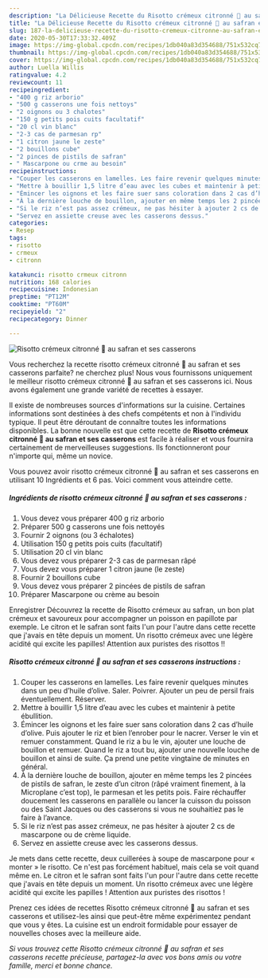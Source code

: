 ```yaml
---
description: "La Délicieuse Recette du Risotto crémeux citronné 🍋 au safran et ses casserons"
title: "La Délicieuse Recette du Risotto crémeux citronné 🍋 au safran et ses casserons"
slug: 187-la-delicieuse-recette-du-risotto-cremeux-citronne-au-safran-et-ses-casserons
date: 2020-05-30T17:33:32.409Z
image: https://img-global.cpcdn.com/recipes/1db040a83d354688/751x532cq70/risotto-cremeux-citronne-🍋-au-safran-et-ses-casserons-photo-principale-de-la-recette.jpg
thumbnail: https://img-global.cpcdn.com/recipes/1db040a83d354688/751x532cq70/risotto-cremeux-citronne-🍋-au-safran-et-ses-casserons-photo-principale-de-la-recette.jpg
cover: https://img-global.cpcdn.com/recipes/1db040a83d354688/751x532cq70/risotto-cremeux-citronne-🍋-au-safran-et-ses-casserons-photo-principale-de-la-recette.jpg
author: Luella Willis
ratingvalue: 4.2
reviewcount: 11
recipeingredient:
- "400 g riz arborio"
- "500 g casserons une fois nettoys"
- "2 oignons ou 3 chalotes"
- "150 g petits pois cuits facultatif"
- "20 cl vin blanc"
- "2-3 cas de parmesan rp"
- "1 citron jaune le zeste"
- "2 bouillons cube"
- "2 pinces de pistils de safran"
- " Mascarpone ou crme au besoin"
recipeinstructions:
- "Couper les casserons en lamelles. Les faire revenir quelques minutes dans un peu d’huile d’olive. Saler. Poivrer. Ajouter un peu de persil frais éventuellement. Réserver."
- "Mettre à bouillir 1,5 litre d’eau avec les cubes et maintenir à petite ébullition."
- "Émincer les oignons et les faire suer sans coloration dans 2 cas d’huile d’olive. Puis ajouter le riz et bien l’enrober pour le nacrer. Verser le vin et remuer constamment. Quand le riz a bu le vin, ajouter une louche de bouillon et remuer. Quand le riz a tout bu, ajouter une nouvelle louche de bouillon et ainsi de suite. Ça prend une petite vingtaine de minutes en général."
- "À la dernière louche de bouillon, ajouter en même temps les 2 pincées de pistils de safran, le zeste d’un citron (râpé vraiment finement, à la Microplane c’est top), le parmesan et les petits pois. Faire réchauffer doucement les casserons en parallèle ou lancer la cuisson du poisson ou des Saint Jacques ou des casserons si vous ne souhaitiez pas le faire à l’avance."
- "Si le riz n’est pas assez crémeux, ne pas hésiter à ajouter 2 cs de mascarpone ou de crème liquide."
- "Servez en assiette creuse avec les casserons dessus."
categories:
- Resep
tags:
- risotto
- crmeux
- citronn

katakunci: risotto crmeux citronn 
nutrition: 168 calories
recipecuisine: Indonesian
preptime: "PT12M"
cooktime: "PT60M"
recipeyield: "2"
recipecategory: Dinner

---
```



![Risotto crémeux citronné 🍋 au safran et ses casserons](https://img-global.cpcdn.com/recipes/1db040a83d354688/751x532cq70/risotto-cremeux-citronne-🍋-au-safran-et-ses-casserons-photo-principale-de-la-recette.jpg)

Vous recherchez la recette risotto crémeux citronné 🍋 au safran et ses casserons parfaite? ne cherchez plus! Nous vous fournissons uniquement le meilleur risotto crémeux citronné 🍋 au safran et ses casserons ici. Nous avons également une grande variété de recettes à essayer.

Il existe de nombreuses sources d'informations sur la cuisine. Certaines informations sont destinées à des chefs compétents et non à l'individu typique. Il peut être déroutant de connaître toutes les informations disponibles. La bonne nouvelle est que cette recette de <strong> Risotto crémeux citronné 🍋 au safran et ses casserons </strong> est facile à réaliser et vous fournira certainement de merveilleuses suggestions. Ils fonctionneront pour n'importe qui, même un novice.

<!--inarticleads1-->

Vous pouvez avoir risotto crémeux citronné 🍋 au safran et ses casserons en utilisant 10 Ingrédients et 6 pas. Voici comment vous atteindre cette.

##### Ingrédients de risotto crémeux citronné 🍋 au safran et ses casserons :

1. Vous devez vous préparer 400 g riz arborio
1. Préparer 500 g casserons une fois nettoyés
1. Fournir 2 oignons (ou 3 échalotes)
1. Utilisation 150 g petits pois cuits (facultatif)
1. Utilisation 20 cl vin blanc
1. Vous devez vous préparer 2-3 cas de parmesan râpé
1. Vous devez vous préparer 1 citron jaune (le zeste)
1. Fournir 2 bouillons cube
1. Vous devez vous préparer 2 pincées de pistils de safran
1. Préparer  Mascarpone ou crème au besoin


Enregistrer Découvrez la recette de Risotto crémeux au safran, un bon plat crémeux et savoureux pour accompagner un poisson en papillote par exemple. Le citron et le safran sont faits l&#39;un pour l&#39;autre dans cette recette que j&#39;avais en tête depuis un moment. Un risotto crémeux avec une légère acidité qui excite les papilles! Attention aux puristes des risottos !! 

<!--inarticleads2-->

##### Risotto crémeux citronné 🍋 au safran et ses casserons instructions :

1. Couper les casserons en lamelles. Les faire revenir quelques minutes dans un peu d’huile d’olive. Saler. Poivrer. Ajouter un peu de persil frais éventuellement. Réserver.
1. Mettre à bouillir 1,5 litre d’eau avec les cubes et maintenir à petite ébullition.
1. Émincer les oignons et les faire suer sans coloration dans 2 cas d’huile d’olive. Puis ajouter le riz et bien l’enrober pour le nacrer. Verser le vin et remuer constamment. Quand le riz a bu le vin, ajouter une louche de bouillon et remuer. Quand le riz a tout bu, ajouter une nouvelle louche de bouillon et ainsi de suite. Ça prend une petite vingtaine de minutes en général.
1. À la dernière louche de bouillon, ajouter en même temps les 2 pincées de pistils de safran, le zeste d’un citron (râpé vraiment finement, à la Microplane c’est top), le parmesan et les petits pois. Faire réchauffer doucement les casserons en parallèle ou lancer la cuisson du poisson ou des Saint Jacques ou des casserons si vous ne souhaitiez pas le faire à l’avance.
1. Si le riz n’est pas assez crémeux, ne pas hésiter à ajouter 2 cs de mascarpone ou de crème liquide.
1. Servez en assiette creuse avec les casserons dessus.


Je mets dans cette recette, deux cuillerées à soupe de mascarpone pour « monter » le risotto. Ce n&#39;est pas forcément habituel, mais cela se voit quand même en. Le citron et le safran sont faits l&#39;un pour l&#39;autre dans cette recette que j&#39;avais en tête depuis un moment. Un risotto crémeux avec une légère acidité qui excite les papilles ! Attention aux puristes des risottos ! 

<!--inarticleads1-->

<p>
Prenez ces idées de recettes Risotto crémeux citronné 🍋 au safran et ses casserons et utilisez-les ainsi que peut-être même expérimentez pendant que vous y êtes. La cuisine est un endroit formidable pour essayer de nouvelles choses avec la meilleure aide.
</p>

<p>
<i>Si vous trouvez cette Risotto crémeux citronné 🍋 au safran et ses casserons recette précieuse, partagez-la avec vos bons amis ou votre famille, merci et bonne chance.</i>
</p>
